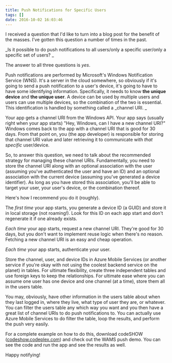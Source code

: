 ```yaml
---
title: Push Notifications for Specific Users
tags: []
date: 2016-10-02 16:03:46
---
```


I received a question that I&#39;d like to turn into a blog post for the benefit of the masses. I&#39;ve gotten this question a number of times in the past.

_Is it possible to do push notifications to all users/only a specific user/only a specific set of users? _

The answer to all three questions is _yes_.

Push notifications are performed by Microsoft&#39;s Windows Notification Service (WNS). It&#39;s a server in the cloud somewhere, so obviously if it&#39;s going to send a push notification to a user&#39;s device, it&#39;s going to have to have some identifying information. Specifically, it needs to know **the unique device** and **the unique user**. A device can be used by multiple users and users can use multiple devices, so the combination of the two is essential. This identification is handled by something called a _channel URI. _

Your app gets a channel URI from the Windows API. Your app says (usually right when your app starts) &quot;Hey, Windows, can I have a new channel URI?&quot; Windows comes back to the app with a channel URI that is good for 30 days. From that point on, you (the app developer) is responsible for storing that channel URI value and later retrieving it to communicate with _that specific_ user/device.

So, to answer this question, we need to talk about the recommended strategy for managing these channel URIs. Fundamentally, you need to store the channel URI along with an optional association with the user (assuming you&#39;ve authenticated the user and have an ID) and an optional association with the current device (assuming you&#39;ve generated a device identifier). As long as you have stored this association, you&#39;ll be able to target your user, your user&#39;s device, or the combination thereof.

Here&#39;s how I recommend you do it (roughly).

The _first time_ your app starts, you generate a device ID (a GUID) and store it in local storage (not roaming!). Look for this ID on each app start and don&#39;t regenerate it if one already exists.

_Each time_ your app starts, request a new channel URI. They&#39;re good for 30 days, but you don&#39;t want to implement reuse logic when there&#39;s no reason. Fetching a new channel URI is an easy and cheap operation.

_Each time_ your app starts, authenticate your user.

Store the channel, user, and device IDs in Azure Mobile Services (or another service if you&#39;re okay with not using the coolest backend service on the planet) in tables. For ultimate flexibility, create three independent tables and use foreign keys to keep the relationships. For ultimate ease where you can assume one user has one device and one channel (at a time), store them all in the users table.

You may, obviously, have other information in the users table about when they last logged in, where they live, what type of user they are, or whatever. You can filter the users table any which way you want and you then have a great list of channel URIs to do push notifications to. You can actually use Azure Mobile Services to do filter the table, loop the results, and perform the push very easily.

For a complete example on how to do this, download codeSHOW ([codeshow.codeplex.com](http://codeshow.codeplex.com)) and check out the WAMS push demo. You can see the code and run the app and see the results as well.

Happy notifying!